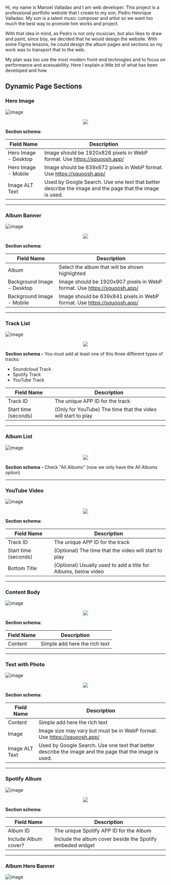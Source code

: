 Hi, my name is Manoel Valladao and I am web developer. This project is a professional portfolio website that I create to my son, Pedro Henrique Valladao. My son is a talent music composer and artist so we want too much the best way to promote him works and project.

With that idea in mind, as Pedro is not only musician, but also likes to draw and paint, since boy, we decided that he would design the website. With some Figma lessons, he could design the album pages and sections so my work was to transport that to the web.

My plan was too use the most modern front-end technogies and to focus on performance and acessabilitiy. Here I explain a little bit of what has been developed and how.

## Dynamic Page Sections

### Hero Image

![image](https://user-images.githubusercontent.com/527135/224485024-7848baf9-fdde-4eb6-8363-c4c3e68368e4.png)

<p align="center">
  <img src="https://user-images.githubusercontent.com/527135/224550432-6935bb53-8255-4993-a33c-a9b95a3ba277.png"
</p>

**Section schema:**

| Field Name           | Description                                                                                             |
| -------------------- | ------------------------------------------------------------------------------------------------------- |
| Hero Image - Desktop | Image should be 1920x826 pixels in WebP format. Use https://squoosh.app/                                |
| Hero Image - Mobile  | Image should be 639x672 pixels in WebP format. Use https://squoosh.app/                                 |
| Image ALT Text       | Used by Google Search. Use one text that better describe the image and the page that the image is used. |

---

### Album Banner

![image](https://user-images.githubusercontent.com/527135/224485147-ac0b1c50-3cd7-4a48-94d8-51a2677106a9.png)

<p align="center">
  <img src="https://user-images.githubusercontent.com/527135/224855565-dbb4d1c6-ff72-499b-bb53-c0021d405254.png"
</p>

**Section schema:**

| Field Name                 | Description                                                              |
| -------------------------- | ------------------------------------------------------------------------ |
| Album                      | Select the album that will be shown highlighted                          |
| Background Image - Desktop | Image should be 1920x907 pixels in WebP format. Use https://squoosh.app/ |
| Background Image - Mobile  | Image should be 639x841 pixels in WebP format. Use https://squoosh.app/  |

---

### Track List

![image](https://user-images.githubusercontent.com/527135/224485227-b89e0827-26db-440b-9ac9-38964864cc56.png)

<p align="center">
  <img src="https://user-images.githubusercontent.com/527135/224860400-02f5c694-b09b-47a1-b91f-db3a31973e26.png"
</p>

**Section schema -** You must add at least one of this three different types of tracks:

- Soundcloud Track
- Spotify Track
- YouTube Track

| Field Name           | Description                                                   |
| -------------------- | ------------------------------------------------------------- |
| Track ID             | The unique APP ID for the track                               |
| Start time (seconds) | (Only for YouTube) The time that the video will start to play |

---

### Album List

![image](https://user-images.githubusercontent.com/527135/224485272-dca878ba-c429-4913-ad87-61f16e35b4e0.png)

<p align="center">
  <img src="https://user-images.githubusercontent.com/527135/225770228-624bc8bf-0d51-4286-a854-eb28e066d53d.png"
</p>

**Section schema -** Check "All Albums" (now we only have the All Albums option)

---

### YouTube Video

![image](https://user-images.githubusercontent.com/527135/224543843-d72d5531-bd85-48e6-b336-f6e5decb07df.png)

<p align="center">
  <img src="https://user-images.githubusercontent.com/527135/226568312-bbcb23b9-385c-43a5-b408-11b76815cbcb.png"
</p>

**Section schema:**

| Field Name           | Description                                                    |
| -------------------- | -------------------------------------------------------------- |
| Track ID             | The unique APP ID for the track                                |
| Start time (seconds) | (Optional) The time that the video will start to play          |
| Bottom Title         | (Optional) Usually used to add a title for Albums, below video |

---

### Content Body

![image](https://user-images.githubusercontent.com/527135/224543963-b7eca12a-622d-4f0a-83e9-113ba3f273fe.png)

<p align="center">
  <img src="https://user-images.githubusercontent.com/527135/226585141-6f3a307f-257c-477e-afa1-a6c752759cf3.png"
</p>

  **Section schema:**

| Field Name | Description                   |
| -----------| ----------------------------- |
| Content    | Simple add here the rich text |

---

### Text with Photo

![image](https://user-images.githubusercontent.com/527135/224544012-a137adaa-b35f-44ae-9569-f670ed0d3da6.png)

<p align="center">
  <img src="https://user-images.githubusercontent.com/527135/226587722-fede67d9-8e99-46e7-a90b-5e3fe7cdfdac.png"
</p>

  **Section schema:**

| Field Name     | Description                                                                                             |
| ---------------| ------------------------------------------------------------------------------------------------------- |
| Content        | Simple add here the rich text                                                                           |
| Image          | Image size may vary but must be in WebP format. Use https://squoosh.app/                                |
| Image ALT Text | Used by Google Search. Use one text that better describe the image and the page that the image is used. |

---

### Spotify Album

![image](https://user-images.githubusercontent.com/527135/224544040-ffa4a7d8-6635-481c-b941-1c6936e0f458.png)
<p align="center">
  <img src="https://user-images.githubusercontent.com/527135/226595812-764670a3-8197-4668-8e3d-11bc17510a5c.png"
</p>

  **Section schema:**

| Field Name           | Description                                               |
| ---------------------| --------------------------------------------------------- |
| Album ID             | The unique Spotify APP ID for the Album                   |
| Include Album cover? | Include the album cover beside the Spotify embeded widget |

---

### Album Hero Banner

![image](https://user-images.githubusercontent.com/527135/224544087-e54c432e-f8ac-497d-9740-546eebb40eea.png)

